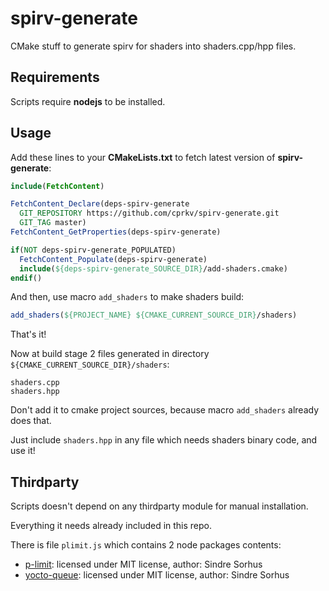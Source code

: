 # spirv-generate

CMake stuff to generate spirv for shaders into shaders.cpp/hpp files.

## Requirements

Scripts require **nodejs** to be installed.

## Usage

Add these lines to your **CMakeLists.txt** to fetch latest version of **spirv-generate**:

```cmake
include(FetchContent)

FetchContent_Declare(deps-spirv-generate
  GIT_REPOSITORY https://github.com/cprkv/spirv-generate.git
  GIT_TAG master)
FetchContent_GetProperties(deps-spirv-generate)

if(NOT deps-spirv-generate_POPULATED)
  FetchContent_Populate(deps-spirv-generate)
  include(${deps-spirv-generate_SOURCE_DIR}/add-shaders.cmake)
endif()
```

And then, use macro `add_shaders` to make shaders build:

```cmake
add_shaders(${PROJECT_NAME} ${CMAKE_CURRENT_SOURCE_DIR}/shaders)
```

That's it!

Now at build stage 2 files generated in directory `${CMAKE_CURRENT_SOURCE_DIR}/shaders`:

```
shaders.cpp
shaders.hpp
```

Don't add it to cmake project sources, because macro `add_shaders` already does that.

Just include `shaders.hpp` in any file which needs shaders binary code, and use it!

## Thirdparty

Scripts doesn't depend on any thirdparty module for manual installation.

Everything it needs already included in this repo.

There is file `plimit.js` which contains 2 node packages contents:

- [p-limit](https://www.npmjs.com/package/p-limit): licensed under MIT license, author: Sindre Sorhus
- [yocto-queue](https://www.npmjs.com/package/yocto-queue): licensed under MIT license, author: Sindre Sorhus
